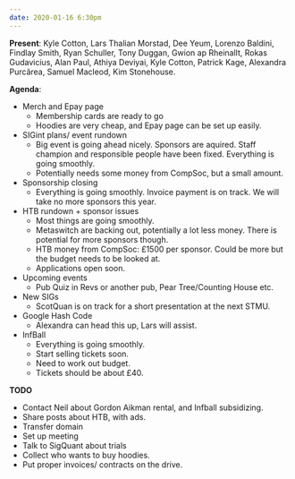 ```yaml
---
date: 2020-01-16 6:30pm
---
```


**Present**:
Kyle Cotton, Lars Thalian Morstad, Dee Yeum, Lorenzo Baldini, Findlay Smith, Ryan Schuller, Tony Duggan, Gwion ap Rheinallt, Rokas Gudavicius, Alan Paul, Athiya Deviyai, Kyle Cotton, Patrick Kage, Alexandra Purcărea, Samuel Macleod, Kim Stonehouse.  

**Agenda**:
* Merch and Epay page  
	* Membership cards are ready to go
	* Hoodies are very cheap, and Epay page can be set up easily. 
* SIGint plans/ event rundown
	* Big event is going ahead nicely. Sponsors are aquired. Staff champion and responsible people have been fixed. Everything is going smoothly.
	* Potentially needs some money from CompSoc, but a small amount. 
* Sponsorship closing  
	* Everything is going smoothly. Invoice payment is on track. We will take no more sponsors this year.
* HTB rundown + sponsor issues  
	* Most things are going smoothly.
	* Metaswitch are backing out, potentially a lot less money. There is potential for more sponsors though.
	* HTB money from CompSoc: £1500 per sponsor. Could be more but the budget needs to be looked at. 
	* Applications open soon.
* Upcoming events  
	* Pub Quiz in Revs or another pub, Pear Tree/Counting House etc.
* New SIGs
	* ScotQuan is on track for a short presentation at the next STMU.
* Google Hash Code
	* Alexandra can head this up, Lars will assist.
* InfBall
	* Everything is going smoothly. 
	* Start selling tickets soon.
	* Need to work out budget.
	* Tickets should be about £40.

**TODO**
* Contact Neil about Gordon Aikman rental, and Infball subsidizing. 
* Share posts about HTB, with ads.
* Transfer domain
* Set up meeting
* Talk to SigQuant about trials
* Collect who wants to buy hoodies.
* Put proper invoices/ contracts on the drive.
